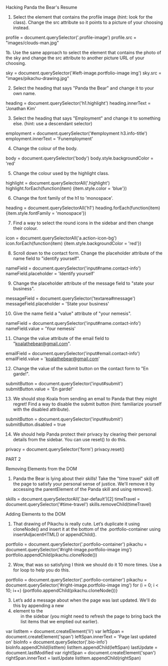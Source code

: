 Hacking Panda the Bear's Resume

1. Select the element that contains the profile image (hint: look for the class). Change the src attribute so it points to a picture of your choosing instead.

profile = document.querySelector('.profile-image')
profile.src = "images/clouds-man.jpg"

1b. Use the same approach to select the element that contains the photo of the sky and change the src attribute to another picture URL of your choosing.

sky = document.querySelector('#left-image.portfolio-image img')
sky.src = "images/pikachu-drawing.jpg"

2. Select the heading that says "Panda the Bear" and change it to your own name.

heading = document.querySelector('h1.highlight')
heading.innerText = 'Jonathan Kim'

3. Select the heading that says "Employment" and change it to something else. (hint: use a descendant selector)

employment = document.querySelector('#employment h3.info-title')
employment.innerText = 'Funemployment'

4. Change the colour of the body.

body = document.querySelector('body')
body.style.backgroundColor = 'red'

5. Change the colour used by the highlight class.

highlight = document.querySelectorAll('.highlight')
highlight.forEach(function(item) {item.style.color = 'blue'})

6. Change the font family of the h1 to 'monospace'.

heading = document.querySelectorAll('h1')
heading.forEach(function(item) {item.style.fontFamily = 'monospace'})

7. Find a way to select the round icons in the sidebar and then change their colour.

icon = document.querySelectorAll('a.action-icon-bg')
icon.forEach(function(item) {item.style.backgroundColor = 'red'})

8. Scroll down to the contact form. Change the placeholder attribute of the name field to "identify yourself".

nameField = document.querySelector('input#name.contact-info')
nameField.placeholder = 'Identify yourself'

9. Change the placeholder attribute of the message field to "state your business".

messageField = document.querySelector('textarea#message')
messageField.placeholder = 'State your business'

10. Give the name field a "value" attribute of "your nemesis".

nameField = document.querySelector('input#name.contact-info')
nameField.value = 'Your nemesis'

11. Change the value attribute of the email field to "koalathebear@gmail.com".

emailField = document.querySelector('input#email.contact-info')
emailField.value = 'koalathebear@gmail.com'

12. Change the value of the submit button on the contact form to "En garde!".

submitButton = document.querySelector('input#submit')
submitButton.value = 'En garde!'

13. We should stop Koala from sending an email to Panda that they might regret! Find a way to disable the submit button (hint: familiarize yourself with the disabled attribute).

submitButton = document.querySelector('input#submit')
submitButton.disabled = true

14. We should help Panda protect their privacy by clearing their personal details from the sidebar. You can use reset() to do this.

privacy = document.querySelector('form')
privacy.reset()

PART 2

Removing Elements from the DOM
1. Panda the Bear is lying about their skills! Take the "time travel" skill off the page to satisfy your personal sense of justice. We'll remove it by accessing the parentElement of the Panda skill and using remove().

skills = document.querySelectorAll('.bar-default')[2]
timeTravel = document.querySelector('#time-travel')
skills.removeChild(timeTravel)

Adding Elements to the DOM
1. That drawing of Pikachu is really cute. Let’s duplicate it using cloneNode() and insert it at the bottom of the .portfolio-container using insertAdjacentHTML() or appendChild().

portfolio = document.querySelector('.portfolio-container')
pikachu = document.querySelector('#right-image.portfolio-image img')
portfolio.appendChild(pikachu.cloneNode())

2. Wow, that was so satisfying I think we should do it 10 more times. Use a for loop to help you do this.

portfolio = document.querySelector('.portfolio-container')
pikachu = document.querySelector('#right-image.portfolio-image img')
for (i = 0; i < 10; i++) {portfolio.appendChild(pikachu.cloneNode())}

3. Let’s add a message about when the page was last updated. We'll do this by appending a new <li> element to the <ul> in the sidebar (you might need to refresh the page to bring back the list items that we emptied out earlier).

var listItem = document.createElement('li')
var leftSpan = document.createElement('span')
leftSpan.innerText = 'Page last updated on'
bioInfo = document.querySelector('.bio-info')
bioInfo.appendChild(listItem)
listItem.appendChild(leftSpan)
lastUpdate = document.lastModified
var rightSpan = document.createElement('span')
rightSpan.innerText = lastUpdate
listItem.appendChild(rightSpan)
